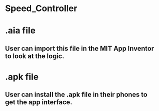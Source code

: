 # Speed_Controller
# .aia file
## User can import this file in the MIT App Inventor to look at the logic.

# .apk file
## User can install the .apk file in their phones to get the app interface.
